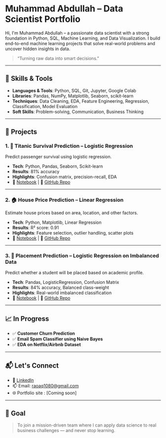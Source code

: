 #  Muhammad Abdullah – Data Scientist Portfolio

Hi, I'm Muhammad Abdullah – a passionate data scientist with a strong foundation in Python, SQL, Machine Learning, and Data Visualization. I build end-to-end machine learning projects that solve real-world problems and uncover hidden insights in data.

> “Turning raw data into smart decisions.”  

---

## 🧠 Skills & Tools

- **Languages & Tools**: Python, SQL, Git, Jupyter, Google Colab  
- **Libraries**: Pandas, NumPy, Matplotlib, Seaborn, scikit-learn  
- **Techniques**: Data Cleaning, EDA, Feature Engineering, Regression, Classification, Model Evaluation  
- **Soft Skills**: Problem-solving, Communication, Business Thinking

---

## 📁 Projects

### 1. 🎯 Titanic Survival Prediction – Logistic Regression
Predict passenger survival using logistic regression.
- **Tech**: Python, Pandas, Seaborn, Scikit-learn  
- **Results**: 81% accuracy  
- **Highlights**: Confusion matrix, precision-recall, EDA  
- 📎 [Notebook](link_here) | 🔗 [GitHub Repo](link_here)

---

### 2. 🏠 House Price Prediction – Linear Regression
Estimate house prices based on area, location, and other factors.
- **Tech**: Python, Matplotlib, Linear Regression  
- **Results**: R² score: 0.91  
- **Highlights**: Feature selection, outlier handling, scatter plots  
- 📎 [Notebook](link_here) | 🔗 [GitHub Repo](link_here)

---

### 3. 💼 Placement Prediction – Logistic Regression on Imbalanced Data
Predict whether a student will be placed based on academic profile.
- **Tech**: Pandas, LogisticRegression, Confusion Matrix  
- **Results**: 84% accuracy, Balanced class-weight  
- **Highlights**: Real-world imbalanced classification  
- 📎 [Notebook](link_here) | 🔗 [GitHub Repo](link_here)

---

## 📈 In Progress

- ✅ **Customer Churn Prediction**
- ✅ **Email Spam Classifier using Naive Bayes**
- ✅ **EDA on Netflix/Airbnb Dataset**

---

## 📬 Let's Connect

- 🔗 [LinkedIn](https://www.linkedin.com/in/rao-abdullah-2457252b0/)
- 📫 Email: raoaq1080@gmail.com
- 🌐 Portfolio site : [Coming soon]

---

## 🏁 Goal

> To join a mission-driven team where I can apply data science to real business challenges — and never stop learning.


